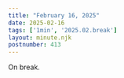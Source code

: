 ```yaml
---
title: "February 16, 2025"
date: 2025-02-16
tags: ['1min', '2025.02.break']
layout: minute.njk
postnumber: 413
---
```

On break.